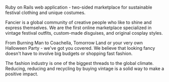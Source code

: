 Ruby on Rails web application - two-sided marketplace for sustainable festival clothing and unique costumes.

Fancier is a global community of creative people who like to shine and express themselves. We are the first online marketplace specialized in vintage festival outfits, custom-made disguises, and original cosplay styles.

From Burning Man to Coachella, Tomorrow Land or your very own Halloween Party - we've got you covered. We believe that looking fancy doesn't have to involve big budgets or shopping fast fashion.

The fashion industry is one of the biggest threads to the global climate. Reducing, reducing and recycling by buying vintage is a solid way to make a positive impact.
